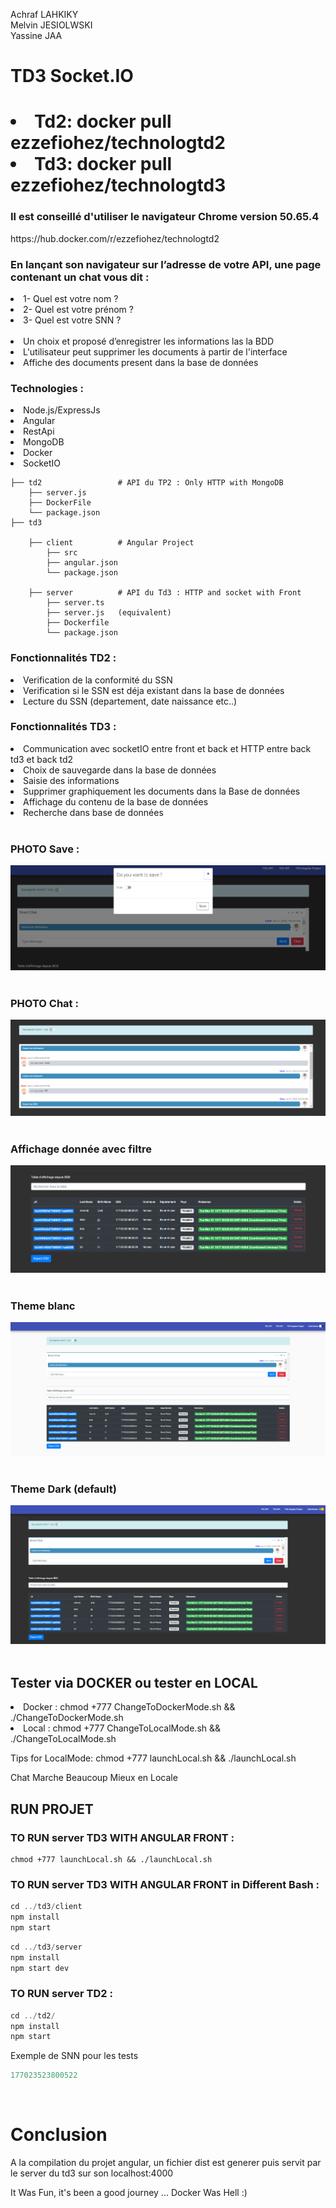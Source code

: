 <p>
Achraf LAHKIKY
<br>
Melvin JESIOLWSKI
<br>
Yassine JAA
</p>

<h1>TD3 Socket.IO<h1>
<li> Td2: docker pull ezzefiohez/technologtd2 </li>
<li> Td3: docker pull ezzefiohez/technologtd3  </li>

<h3>Il est conseillé d'utiliser le navigateur Chrome version  50.65.4 </h3>
<p>https://hub.docker.com/r/ezzefiohez/technologtd2</p>
<h3> En lançant son navigateur sur l’adresse de votre API, une page contenant un chat vous dit : </h3>

<li>1- Quel est votre nom ?</li>
<li>2- Quel est votre prénom ?</li>
<li>3- Quel est votre SNN ?</li>


<br>

<li>Un choix et proposé d’enregistrer les informations las la BDD</li>
<li>L'utilisateur peut supprimer les documents à partir de l'interface</li>
<li>Affiche des documents present dans la base de données</li>

<h3> Technologies : </h3>

<li>Node.js/ExpressJs</li>
<li>Angular</li>
<li>RestApi</li>
<li>MongoDB</li>
<li>Docker</li>
<li>SocketIO</li>

    
    ├── td2                 # API du TP2 : Only HTTP with MongoDB
        ├── server.js           
        ├── DockerFile          
        └── package.json  
    ├── td3                 

        ├── client          # Angular Project 
            ├── src           
            ├── angular.json          
            └── package.json

        ├── server          # API du Td3 : HTTP and socket with Front
            ├── server.ts 
            ├── server.js   (equivalent)
            ├── Dockerfile         
            └── package.json          
                     
    

<h3> Fonctionnalités TD2 : </h3>

<li>Verification de la conformité du SSN</li>
<li>Verification si le SSN est déja existant dans la base de données</li>
<li>Lecture du SSN (departement, date naissance etc..)</li>

<h3> Fonctionnalités TD3 : </h3>

<li>Communication avec socketIO entre front et back et HTTP entre back td3 et back td2 </li>
<li>Choix de sauvegarde dans la base de données</li>
<li>Saisie des informations</li>
<li>Supprimer graphiquement les documents dans la Base de données</li>
<li>Affichage du contenu de la base de données </li>
<li>Recherche dans base de données</li>

<br>
<h3>PHOTO Save : </h3>

![Alt text](./assets/dialog.PNG?raw=true "On Start")
<br></br>

<h3>PHOTO Chat : </h3>

![Alt text](./assets/chat.PNG?raw=true "On Start")
<br></br>
<h3>Affichage donnée avec filtre </h3>

![Alt text](./assets/table.PNG?raw=true "On Start")
<br></br>

<h3>Theme blanc </h3>

![Alt text](./assets/whiteTheme.PNG?raw=true "On Start")
<br></br>

<h3>Theme Dark (default) </h3>

![Alt text](./assets/darkTheme.PNG?raw=true "On Start")
<br></br>

<h2> Tester via DOCKER ou tester en LOCAL  </h2>
    <li> Docker : chmod +777 ChangeToDockerMode.sh && ./ChangeToDockerMode.sh </li>
    <li> Local : chmod +777 ChangeToLocalMode.sh && ./ChangeToLocalMode.sh </li>
        <p> Tips for LocalMode: chmod +777 launchLocal.sh && ./launchLocal.sh</p>
        <p> Chat Marche Beaucoup Mieux en Locale </p>


<h2>RUN PROJET </h2>
<h3> TO RUN server TD3 WITH ANGULAR FRONT  : </h3>

```
chmod +777 launchLocal.sh && ./launchLocal.sh 
```
<h3> TO RUN server TD3 WITH ANGULAR FRONT in Different Bash : </h3>

```javascript
cd ../td3/client   
npm install 
npm start
```

```javascript
cd ../td3/server 
npm install 
npm start dev 
```

<h3> TO RUN server TD2 : </h3>

```javascript
cd ../td2/ 
npm install 
npm start
```
<p>Exemple de SNN pour les tests</p>

```javascript
177023523800522
```


<br>
<h1> Conclusion  </h1>
<p> A la compilation du projet angular, un fichier dist est generer puis servit par le server du td3 sur son localhost:4000  </p>
<p> It Was Fun, it's been a good journey  ... Docker Was Hell :)  </p>